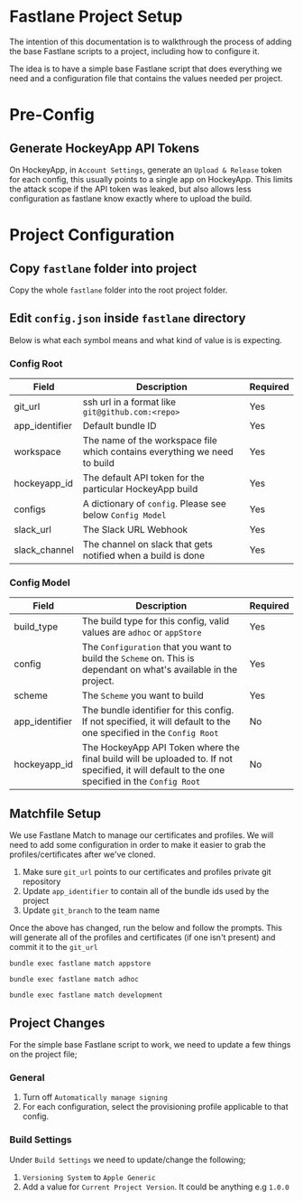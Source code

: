 # Fastlane Project Setup

The intention of this documentation is to walkthrough the process of adding the base Fastlane scripts to a project, including how to configure it.

The idea is to have a simple base Fastlane script that does everything we need and a configuration file that contains the values needed per project.

# Pre-Config

## Generate HockeyApp API Tokens
On HockeyApp, in `Account Settings`, generate an `Upload & Release` token for each config, this usually points to a single app on HockeyApp. This limits the attack scope if the API token was leaked, but also allows less configuration as fastlane know exactly where to upload the build.

# Project Configuration

## Copy `fastlane` folder into project
Copy the whole `fastlane` folder into the root project folder.

## Edit `config.json` inside `fastlane` directory
Below is what each symbol means and what kind of value is is expecting.

### Config Root
| Field | Description | Required |
| ----- | ----------- | -------- |
| git_url | ssh url in a format like `git@github.com:<repo>` | Yes |
| app_identifier | Default bundle ID | Yes |
| workspace | The name of the workspace file which contains everything we need to build | Yes |
| hockeyapp_id | The default API token for the particular HockeyApp build | Yes |
| configs | A dictionary of `config`. Please see below `Config Model` | Yes |
| slack_url | The Slack URL Webhook | Yes |
| slack_channel | The channel on slack that gets notified when a build is done | Yes |

### Config Model
| Field | Description | Required |
| ----- | ----------- | -------- |
| build_type | The build type for this config, valid values are `adhoc` or `appStore` | Yes |
| config | The `Configuration` that you want to build the `Scheme` on. This is dependant on what's available in the project. | Yes |
| scheme | The `Scheme` you want to build | Yes |
| app_identifier | The bundle identifier for this config. If not specified, it will default to the one specified in the `Config Root` | No |
| hockeyapp_id | The HockeyApp API Token where the final build will be uploaded to. If not specified, it will default to the one specified in the `Config Root` | No |


## Matchfile Setup
We use Fastlane Match to manage our certificates and profiles. We will need to add some configuration in order to make it easier to grab the profiles/certificates after we've cloned.

1. Make sure `git_url` points to our certificates and profiles private git repository
2. Update `app_identifier` to contain all of the bundle ids used by the project
3. Update `git_branch` to the team name

Once the above has changed, run the below and follow the prompts. This will generate all of the profiles and certificates (if one isn't present) and commit it to the `git_url`

`bundle exec fastlane match appstore`

`bundle exec fastlane match adhoc`

`bundle exec fastlane match development`

## Project Changes
For the simple base Fastlane script to work, we need to update a few things on the project file;

### General
1. Turn off `Automatically manage signing`
2. For each configuration, select the provisioning profile applicable to that config.

### Build Settings
Under `Build Settings` we need to update/change the following;

1. `Versioning System` to `Apple Generic`
2. Add a value for `Current Project Version`. It could be anything e.g `1.0.0`